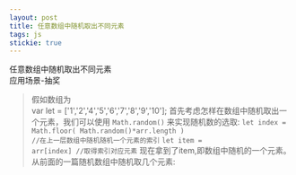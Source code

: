```yaml
---
layout: post
title: 任意数组中随机取出不同元素
tags: js
stickie: true
---
```


任意数组中随机取出不同元素<br>应用场景-抽奖

>假如数组为 <br>
    var let = ['1','2','4','5','6','7','8','9','10'];
首先考虑怎样在数组中随机取出一个元素，我们可以使用 <code>Math.random()</code> 来实现随机数的选取:
    <code>let index = Math.floor( Math.random()*arr.length ) //在上一层数组中随机随机一个元素的索引</code>
    <code>let item = arr[index] //取得索引对应元素</code>
现在拿到了item,即数组中随机的一个元素。
从前面的一篇随机数组中随机取几个元素: